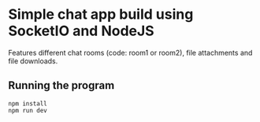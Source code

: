 # Simple chat app build using SocketIO and NodeJS

Features different chat rooms (code: room1 or room2), file attachments and file downloads.

## Running the program
```
npm install
npm run dev
```
